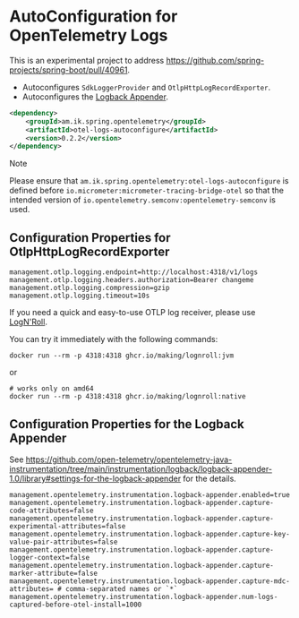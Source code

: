 # AutoConfiguration for OpenTelemetry Logs

This is an experimental project to address https://github.com/spring-projects/spring-boot/pull/40961.

* Autoconfigures `SdkLoggerProvider` and `OtlpHttpLogRecordExporter`.
* Autoconfigures the [Logback Appender](https://github.com/open-telemetry/opentelemetry-java-instrumentation/tree/main/instrumentation/logback/logback-appender-1.0/library).

```xml
<dependency>
	<groupId>am.ik.spring.opentelemetry</groupId>
	<artifactId>otel-logs-autoconfigure</artifactId>
	<version>0.2.2</version>
</dependency>
```
> [!NOTE]
> Please ensure that `am.ik.spring.opentelemetry:otel-logs-autoconfigure` is defined before `io.micrometer:micrometer-tracing-bridge-otel` so that the intended version of `io.opentelemetry.semconv:opentelemetry-semconv` is used.

## Configuration Properties for OtlpHttpLogRecordExporter

```properties
management.otlp.logging.endpoint=http://localhost:4318/v1/logs
management.otlp.logging.headers.authorization=Bearer changeme
management.otlp.logging.compression=gzip
management.otlp.logging.timeout=10s
```

If you need a quick and easy-to-use OTLP log receiver, please use [LogN'Roll](https://github.com/making/lognroll).

You can try it immediately with the following commands:

```
docker run --rm -p 4318:4318 ghcr.io/making/lognroll:jvm
```
or
```
# works only on amd64
docker run --rm -p 4318:4318 ghcr.io/making/lognroll:native
```

## Configuration Properties for the Logback Appender

See https://github.com/open-telemetry/opentelemetry-java-instrumentation/tree/main/instrumentation/logback/logback-appender-1.0/library#settings-for-the-logback-appender for the details.

```properties
management.opentelemetry.instrumentation.logback-appender.enabled=true
management.opentelemetry.instrumentation.logback-appender.capture-code-attributes=false
management.opentelemetry.instrumentation.logback-appender.capture-experimental-attributes=false
management.opentelemetry.instrumentation.logback-appender.capture-key-value-pair-attributes=false
management.opentelemetry.instrumentation.logback-appender.capture-logger-context=false
management.opentelemetry.instrumentation.logback-appender.capture-marker-attribute=false
management.opentelemetry.instrumentation.logback-appender.capture-mdc-attributes= # comma-separated names or `*`
management.opentelemetry.instrumentation.logback-appender.num-logs-captured-before-otel-install=1000
```